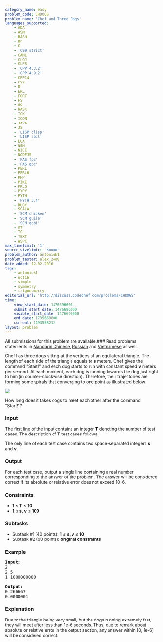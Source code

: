 ```yaml
---
category_name: easy
problem_code: CHDOGS
problem_name: 'Chef and Three Dogs'
languages_supported:
    - ADA
    - ASM
    - BASH
    - BF
    - C
    - 'C99 strict'
    - CAML
    - CLOJ
    - CLPS
    - 'CPP 4.3.2'
    - 'CPP 4.9.2'
    - CPP14
    - CS2
    - D
    - ERL
    - FORT
    - FS
    - GO
    - HASK
    - ICK
    - ICON
    - JAVA
    - JS
    - 'LISP clisp'
    - 'LISP sbcl'
    - LUA
    - NEM
    - NICE
    - NODEJS
    - 'PAS fpc'
    - 'PAS gpc'
    - PERL
    - PERL6
    - PHP
    - PIKE
    - PRLG
    - PYPY
    - PYTH
    - 'PYTH 3.4'
    - RUBY
    - SCALA
    - 'SCM chicken'
    - 'SCM guile'
    - 'SCM qobi'
    - ST
    - TCL
    - TEXT
    - WSPC
max_timelimit: '1'
source_sizelimit: '50000'
problem_author: antoniuk1
problem_tester: alex_2oo8
date_added: 12-02-2016
tags:
    - antoniuk1
    - oct16
    - simple
    - symmetry
    - trigonometry
editorial_url: 'http://discuss.codechef.com/problems/CHDOGS'
time:
    view_start_date: 1476696600
    submit_start_date: 1476696600
    visible_start_date: 1476696600
    end_date: 1735669800
    current: 1493558212
layout: problem
---
```

All submissions for this problem are available.###  Read problems statements in [Mandarin Chinese](http://www.codechef.com/download/translated/OCT16/mandarin/CHDOGS.pdf), [Russian](http://www.codechef.com/download/translated/OCT16/russian/CHDOGS.pdf) and [Vietnamese](http://www.codechef.com/download/translated/OCT16/vietnamese/CHDOGS.pdf) as well.

Chef has three dogs sitting at the vertices of an equilateral triangle. The length of each side of the triangle equals to **s** meters. Chef gives the command "Start!" and each dog starts to run with constant speed **v** meters per second. At each moment, each dog is running towards the dog just right to him (in counter-clockwise direction). Therefore, their trajectories are forming some spirals that converging to one point as illustrated below.

![](https://s3.amazonaws.com/codechef_shared/download/upload/mice3.gif)

How long does it takes dogs to meet each other after the command "Start!"?

### Input

The first line of the input contains an integer **T** denoting the number of test cases. The description of **T** test cases follows.

The only line of each test case contains two space-separated integers **s** and **v**.

### Output

For each test case, output a single line containing a real number corresponding to the answer of the problem. The answer will be considered correct if its absolute or relative error does not exceed 10-6.

### Constraints

- **1** ≤ **T** ≤ **10**
- **1** ≤ **s, v** ≤ **109**

### Subtasks

- Subtask #1 (40 points): **1** ≤ **s, v** ≤ **10**
- Subtask #2 (60 points): **original constraints**

### Example

<pre><b>Input:</b>
2
2 5
1 1000000000

<b>Output:</b>
0.266667
0.0000001
</pre>
### Explanation

Due to the triangle being very small, but the dogs running extremely fast, they will meet after less than 1e-6 seconds. Thus, due to remark about absolute or relative error in the output section, any answer within \[0, 1e-6\] will be considered correct.
